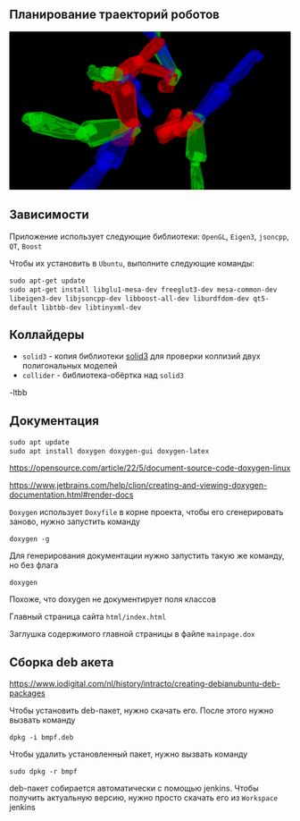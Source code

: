 ## Планирование траекторий роботов

![](img.png)
## Зависимости

Приложение использует следующие библиотеки: `OpenGL`, `Eigen3`, `jsoncpp`, `QT`, `Boost`

Чтобы их установить в `Ubuntu`, выполните следующие команды:

```
sudo apt-get update
sudo apt-get install libglu1-mesa-dev freeglut3-dev mesa-common-dev libeigen3-dev libjsoncpp-dev libboost-all-dev liburdfdom-dev qt5-default libtbb-dev libtinyxml-dev 
```


## Коллайдеры

- `solid3` - копия библиотеки [solid3](https://github.com/dtecta/solid3)  для
проверки коллизий двух полигональных моделей
- `collider` - библиотека-обёртка над `solid3` 

-ltbb 



## Документация

```
sudo apt update
sudo apt install doxygen doxygen-gui doxygen-latex
```

https://opensource.com/article/22/5/document-source-code-doxygen-linux

https://www.jetbrains.com/help/clion/creating-and-viewing-doxygen-documentation.html#render-docs


`Doxygen` использует `Doxyfile` в корне проекта,
чтобы его сгенерировать заново, нужно запустить команду 

```
doxygen -g
```

Для генерирования документации нужно запустить такую же 
команду, но без флага

```
doxygen
```

Похоже, что doxygen не документирует поля классов

Главный страница сайта `html/index.html`

Заглушка содержимого главной страницы в файле `mainpage.dox`

## Сборка deb акета

https://www.iodigital.com/nl/history/intracto/creating-debianubuntu-deb-packages

Чтобы установить deb-пакет, нужно скачать его. После этого нужно вызвать команду

```
dpkg -i bmpf.deb
```

Чтобы удалить установленный пакет, нужно вызвать команду

```
sudo dpkg -r bmpf
```

deb-пакет собирается автоматически с помощью jenkins. Чтобы получить актуальную
версию, нужно просто скачать его из `Workspace` jenkins